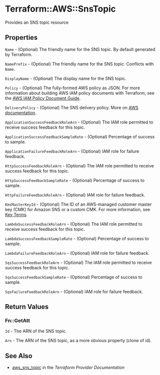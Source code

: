 # Terraform::AWS::SnsTopic

Provides an SNS topic resource

## Properties

`Name` - (Optional) The friendly name for the SNS topic. By default generated by Terraform.

`NamePrefix` - (Optional) The friendly name for the SNS topic. Conflicts with `Name`.

`DisplayName` - (Optional) The display name for the SNS topic.

`Policy` - (Optional) The fully-formed AWS policy as JSON. For more information about building AWS IAM policy documents with Terraform, see the [AWS IAM Policy Document Guide](/docs/providers/aws/guides/iam-policy-documents.html).

`DeliveryPolicy` - (Optional) The SNS delivery policy. More on [AWS documentation](https://docs.aws.amazon.com/sns/latest/dg/DeliveryPolicies.html).

`ApplicationSuccessFeedbackRoleArn` - (Optional) The IAM role permitted to receive success feedback for this topic.

`ApplicationSuccessFeedbackSampleRate` - (Optional) Percentage of success to sample.

`ApplicationFailureFeedbackRoleArn` - (Optional) IAM role for failure feedback.

`HttpSuccessFeedbackRoleArn` - (Optional) The IAM role permitted to receive success feedback for this topic.

`HttpSuccessFeedbackSampleRate` - (Optional) Percentage of success to sample.

`HttpFailureFeedbackRoleArn` - (Optional) IAM role for failure feedback.

`KmsMasterKeyId` - (Optional) The ID of an AWS-managed customer master key (CMK) for Amazon SNS or a custom CMK. For more information, see [Key Terms](https://docs.aws.amazon.com/sns/latest/dg/sns-server-side-encryption.html#sse-key-terms).

`LambdaSuccessFeedbackRoleArn` - (Optional) The IAM role permitted to receive success feedback for this topic.

`LambdaSuccessFeedbackSampleRate` - (Optional) Percentage of success to sample.

`LambdaFailureFeedbackRoleArn` - (Optional) IAM role for failure feedback.

`SqsSuccessFeedbackRoleArn` - (Optional) The IAM role permitted to receive success feedback for this topic.

`SqsSuccessFeedbackSampleRate` - (Optional) Percentage of success to sample.

`SqsFailureFeedbackRoleArn` - (Optional) IAM role for failure feedback.


## Return Values

### Fn::GetAtt

`Id` - The ARN of the SNS topic.

`Arn` - The ARN of the SNS topic, as a more obvious property (clone of id).

## See Also

* [aws_sns_topic](https://www.terraform.io/docs/providers/aws/r/sns_topic.html) in the _Terraform Provider Documentation_